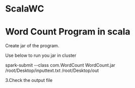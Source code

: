 # ScalaWC
# Word Count Program in scala

Create jar of the program.

Use below to run you jar in cluster

spark-submit --class com.WordCount WordCount.jar /root/Desktop/inputtext.txt /root/Desktop/out

3.Check the output file
